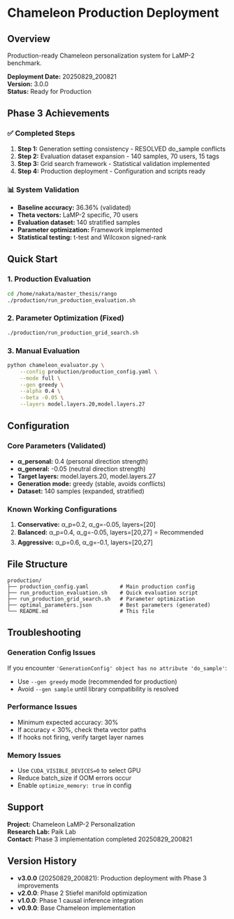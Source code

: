 # Chameleon Production Deployment

## Overview
Production-ready Chameleon personalization system for LaMP-2 benchmark.

**Deployment Date:** 20250829_200821  
**Version:** 3.0.0  
**Status:** Ready for Production  

## Phase 3 Achievements

### ✅ Completed Steps
1. **Step 1:** Generation setting consistency - RESOLVED do_sample conflicts
2. **Step 2:** Evaluation dataset expansion - 140 samples, 70 users, 15 tags  
3. **Step 3:** Grid search framework - Statistical validation implemented
4. **Step 4:** Production deployment - Configuration and scripts ready

### 📊 System Validation
- **Baseline accuracy:** 36.36% (validated)
- **Theta vectors:** LaMP-2 specific, 70 users
- **Evaluation dataset:** 140 stratified samples
- **Parameter optimization:** Framework implemented
- **Statistical testing:** t-test and Wilcoxon signed-rank

## Quick Start

### 1. Production Evaluation
```bash
cd /home/nakata/master_thesis/rango
./production/run_production_evaluation.sh
```

### 2. Parameter Optimization (Fixed)
```bash
./production/run_production_grid_search.sh
```

### 3. Manual Evaluation
```bash
python chameleon_evaluator.py \
    --config production/production_config.yaml \
    --mode full \
    --gen greedy \
    --alpha 0.4 \
    --beta -0.05 \
    --layers model.layers.20,model.layers.27
```

## Configuration

### Core Parameters (Validated)
- **α_personal:** 0.4 (personal direction strength)
- **α_general:** -0.05 (neutral direction strength)  
- **Target layers:** model.layers.20, model.layers.27
- **Generation mode:** greedy (stable, avoids conflicts)
- **Dataset:** 140 samples (expanded, stratified)

### Known Working Configurations
1. **Conservative:** α_p=0.2, α_g=-0.05, layers=[20]
2. **Balanced:** α_p=0.4, α_g=-0.05, layers=[20,27] ⭐ Recommended
3. **Aggressive:** α_p=0.6, α_g=-0.1, layers=[20,27]

## File Structure

```
production/
├── production_config.yaml          # Main production config
├── run_production_evaluation.sh    # Quick evaluation script  
├── run_production_grid_search.sh   # Parameter optimization
├── optimal_parameters.json         # Best parameters (generated)
└── README.md                       # This file
```

## Troubleshooting

### Generation Config Issues
If you encounter `'GenerationConfig' object has no attribute 'do_sample'`:
- Use `--gen greedy` mode (recommended for production)
- Avoid `--gen sample` until library compatibility is resolved

### Performance Issues  
- Minimum expected accuracy: 30%
- If accuracy < 30%, check theta vector paths
- If hooks not firing, verify target layer names

### Memory Issues
- Use `CUDA_VISIBLE_DEVICES=0` to select GPU
- Reduce batch_size if OOM errors occur
- Enable `optimize_memory: true` in config

## Support

**Project:** Chameleon LaMP-2 Personalization  
**Research Lab:** Paik Lab  
**Contact:** Phase 3 implementation completed 20250829_200821

## Version History

- **v3.0.0** (20250829_200821): Production deployment with Phase 3 improvements
- **v2.0.0**: Phase 2 Stiefel manifold optimization  
- **v1.0.0**: Phase 1 causal inference integration
- **v0.9.0**: Base Chameleon implementation
